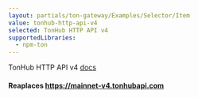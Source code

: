 ```yaml
---
layout: partials/ton-gateway/Examples/Selector/Item
value: tonhub-http-api-v4
selected: TonHub HTTP API v4
supportedLibraries:
  - npm-ton
---
```


TonHub HTTP API v4 [docs](https://github.com/ton-community/ton-api-v4)

#### Reaplaces https://mainnet-v4.tonhubapi.com
